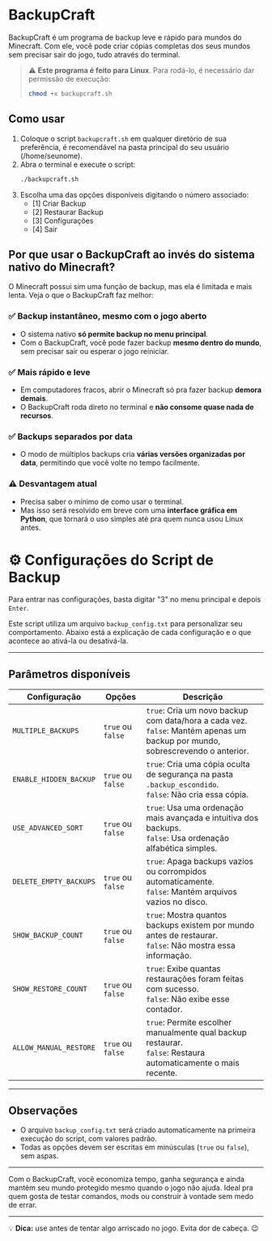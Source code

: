 # BackupCraft

BackupCraft é um programa de backup leve e rápido para mundos do Minecraft. Com ele, você pode criar cópias completas dos seus mundos sem precisar sair do jogo, tudo através do terminal.

> ⚠️ **Este programa é feito para Linux**. Para rodá-lo, é necessário dar permissão de execução:
> ```bash
> chmod +x backupcraft.sh
> ```

## Como usar
1. Coloque o script `backupcraft.sh` em qualquer diretório de sua preferência, é recomendável na pasta principal do seu usuário (/home/seunome).
2. Abra o terminal e execute o script:
   ```bash
   ./backupcraft.sh
   ```
3. Escolha uma das opções disponíveis digitando o número associado:
   - [1] Criar Backup
   - [2] Restaurar Backup
   - [3] Configurações
   - [4] Sair

## Por que usar o BackupCraft ao invés do sistema nativo do Minecraft?

O Minecraft possui sim uma função de backup, mas ela é limitada e mais lenta. Veja o que o BackupCraft faz melhor:

### ✅ Backup instantâneo, mesmo com o jogo aberto
- O sistema nativo **só permite backup no menu principal**.
- Com o BackupCraft, você pode fazer backup **mesmo dentro do mundo**, sem precisar sair ou esperar o jogo reiniciar.

### ✅ Mais rápido e leve
- Em computadores fracos, abrir o Minecraft só pra fazer backup **demora demais**.
- O BackupCraft roda direto no terminal e **não consome quase nada de recursos**.

### ✅ Backups separados por data
- O modo de múltiplos backups cria **várias versões organizadas por data**, permitindo que você volte no tempo facilmente.

### ⚠️ Desvantagem atual
- Precisa saber o mínimo de como usar o terminal.
- Mas isso será resolvido em breve com uma **interface gráfica em Python**, que tornará o uso simples até pra quem nunca usou Linux antes.

# ⚙️ Configurações do Script de Backup

Para entrar nas configurações, basta digitar "3" no menu principal e depois `Enter`.

Este script utiliza um arquivo `backup_config.txt` para personalizar seu comportamento. Abaixo está a explicação de cada configuração e o que acontece ao ativá-la ou desativá-la.

---

## Parâmetros disponíveis

| Configuração              | Opções            | Descrição                                                                 |
|--------------------------|-------------------|---------------------------------------------------------------------------|
| `MULTIPLE_BACKUPS`       | `true` ou `false` | `true`: Cria um novo backup com data/hora a cada vez.<br>`false`: Mantém apenas um backup por mundo, sobrescrevendo o anterior. |
| `ENABLE_HIDDEN_BACKUP`   | `true` ou `false` | `true`: Cria uma cópia oculta de segurança na pasta `.backup_escondido`.<br>`false`: Não cria essa cópia. |
| `USE_ADVANCED_SORT`      | `true` ou `false` | `true`: Usa uma ordenação mais avançada e intuitiva dos backups.<br>`false`: Usa ordenação alfabética simples. |
| `DELETE_EMPTY_BACKUPS`   | `true` ou `false` | `true`: Apaga backups vazios ou corrompidos automaticamente.<br>`false`: Mantém arquivos vazios no disco. |
| `SHOW_BACKUP_COUNT`      | `true` ou `false` | `true`: Mostra quantos backups existem por mundo antes de restaurar.<br>`false`: Não mostra essa informação. |
| `SHOW_RESTORE_COUNT`     | `true` ou `false` | `true`: Exibe quantas restaurações foram feitas com sucesso.<br>`false`: Não exibe esse contador. |
| `ALLOW_MANUAL_RESTORE`   | `true` ou `false` | `true`: Permite escolher manualmente qual backup restaurar.<br>`false`: Restaura automaticamente o mais recente. |

---

## Observações

- O arquivo `backup_config.txt` será criado automaticamente na primeira execução do script, com valores padrão.
- Todas as opções devem ser escritas em minúsculas (`true` ou `false`), sem aspas.



---

Com o BackupCraft, você economiza tempo, ganha segurança e ainda mantém seu mundo protegido mesmo quando o jogo não ajuda. Ideal pra quem gosta de testar comandos, mods ou construir à vontade sem medo de errar.

---

💡 **Dica:** use antes de tentar algo arriscado no jogo. Evita dor de cabeça. 😉
